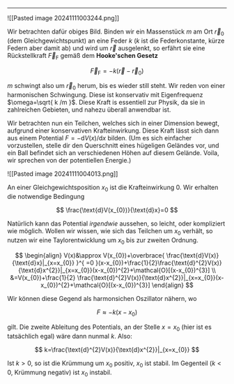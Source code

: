 ***

![[Pasted image 20241111003244.png]]

Wir betrachten dafür obiges Bild. Binden wir ein Massenstück $m$ am Ort $\vec{r}_{0}$ (dem Gleichgewichtspunkt) an eine Feder $k$ ($k$ ist die Federkonstante, kürze Federn aber damit ab) und wird um $\vec{r}$ ausgelenkt, so erfährt sie eine Rückstellkraft $\vec{F}_{\text{F}}$ gemäß dem **Hooke'schen Gesetz**

$$
\vec{F}_{\text{F}}=-k(\vec{r}-\vec{r}_{0})
$$

$m$ schwingt also um $\vec{r}_{0}$ herum, bis es wieder still steht. Wir reden von einer harmonischen Schwingung. Diese ist konservativ mit Eigenfrequenz $\omega=\sqrt{ k /m }$. Diese Kraft is essentiell zur Physik, da sie in zahlreichen Gebieten, und nahezu überall anwendbar ist.

Wir betrachten nun ein Teilchen, welches sich in einer Dimension bewegt, aufgrund einer konservativen Krafteinwirkung. Diese Kraft lässt sich dann aus einem Potential $F=-\text{d}V(x) /\text{d}x$ bilden. (Um es sich einfacher vorzustellen, stelle dir den Querschnitt eines hügeligen Geländes vor, und ein Ball befindet sich an verschiedenen Höhen auf diesem Gelände. Voila, wir sprechen von der potentiellen Energie.)

![[Pasted image 20241111004013.png]]

An einer Gleichgewichtsposition $x_{0}$ ist die Krafteinwirkung $0$. Wir erhalten die notwendige Bedingung

$$
\frac{\text{d}V(x_{0})}{\text{d}x}=0 
$$

Natürlich kann das Potential *irgendwie* aussehen, so leicht, oder kompliziert wie möglich. Wollen wir wissen, wie sich das Teilchen um $x_{0}$ verhält, so nutzen wir eine Taylorentwicklung um $x_{0}$ bis zur zweiten Ordnung.

$$
\begin{align}
V(x)&\approx V(x_{0})+\overbrace{ \frac{\text{d}V(x)}{\text{d}x}|_{x=x_{0}} }^{ =0 }(x-x_{0})+\frac{1}{2}\frac{\text{d}^{2}V(x)}{\text{d}x^{2}}|_{x=x_{0}}(x-x_{0})^{2}+\mathcal{O}[(x-x_{0})^{3}] \\
&=V(x_{0})+\frac{1}{2} \frac{\text{d}^{2}V(x)}{\text{d}x^{2}}|_{x=x_{0}}(x-x_{0})^{2}+\mathcal{O}[(x-x_{0})^{3}] 
\end{align}
$$

Wir können diese Gegend als harmonsichen Oszillator nähern, wo

$$
F \approx -k(x-x_{0})
$$

gilt. Die zweite Ableitung des Potentials, an der Stelle $x=x_{0}$ (hier ist es tatsächlich egal) wäre dann nunmal $k$. Also:

$$
k=\frac{\text{d}^{2}V(x)}{\text{d}x^{2}}|_{x=x_{0}} 
$$

Ist $k>0$, so ist die Krümmung um $x_{0}$ positiv, $x_{0}$ ist stabil. Im Gegenteil ($k<0$, Krümmung negativ) ist $x_{0}$ instabil.
